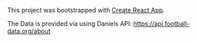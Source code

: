 This project was bootstrapped with [Create React App](https://github.com/facebookincubator/create-react-app).

The Data is provided via using Daniels API:
https://api.football-data.org/about


